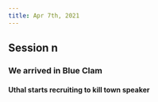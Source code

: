 ```yaml
---
title: Apr 7th, 2021
---
```


## Session n
### We arrived in Blue Clam
#### Uthal starts recruiting to kill town speaker
####
